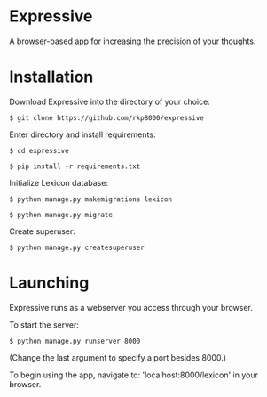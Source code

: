 # Expressive
A browser-based app for increasing the precision of your thoughts.

# Installation

Download Expressive into the directory of your choice:

`$ git clone https://github.com/rkp8000/expressive`

Enter directory and install requirements:

`$ cd expressive`

`$ pip install -r requirements.txt`

Initialize Lexicon database:

`$ python manage.py makemigrations lexicon`

`$ python manage.py migrate`

Create superuser:

`$ python manage.py createsuperuser`

# Launching

Expressive runs as a webserver you access through your browser.

To start the server:

`$ python manage.py runserver 8000`

(Change the last argument to specify a port besides 8000.)

To begin using the app, navigate to: 'localhost:8000/lexicon' in your browser.
